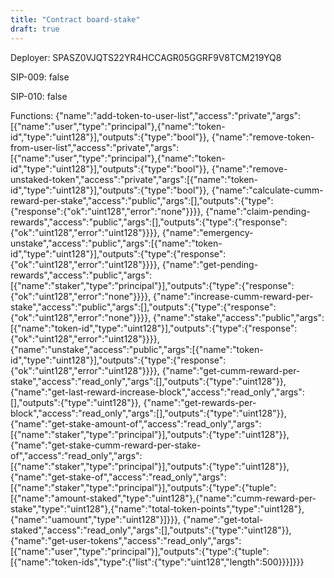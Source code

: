 ```yaml
---
title: "Contract board-stake"
draft: true
---
```

Deployer: SPASZ0VJQTS22YR4HCCAGR05GGRF9V8TCM219YQ8

SIP-009: false

SIP-010: false

Functions:
{"name":"add-token-to-user-list","access":"private","args":[{"name":"user","type":"principal"},{"name":"token-id","type":"uint128"}],"outputs":{"type":"bool"}}, {"name":"remove-token-from-user-list","access":"private","args":[{"name":"user","type":"principal"},{"name":"token-id","type":"uint128"}],"outputs":{"type":"bool"}}, {"name":"remove-unstaked-token","access":"private","args":[{"name":"token-id","type":"uint128"}],"outputs":{"type":"bool"}}, {"name":"calculate-cumm-reward-per-stake","access":"public","args":[],"outputs":{"type":{"response":{"ok":"uint128","error":"none"}}}}, {"name":"claim-pending-rewards","access":"public","args":[],"outputs":{"type":{"response":{"ok":"uint128","error":"uint128"}}}}, {"name":"emergency-unstake","access":"public","args":[{"name":"token-id","type":"uint128"}],"outputs":{"type":{"response":{"ok":"uint128","error":"uint128"}}}}, {"name":"get-pending-rewards","access":"public","args":[{"name":"staker","type":"principal"}],"outputs":{"type":{"response":{"ok":"uint128","error":"none"}}}}, {"name":"increase-cumm-reward-per-stake","access":"public","args":[],"outputs":{"type":{"response":{"ok":"uint128","error":"none"}}}}, {"name":"stake","access":"public","args":[{"name":"token-id","type":"uint128"}],"outputs":{"type":{"response":{"ok":"uint128","error":"uint128"}}}}, {"name":"unstake","access":"public","args":[{"name":"token-id","type":"uint128"}],"outputs":{"type":{"response":{"ok":"uint128","error":"uint128"}}}}, {"name":"get-cumm-reward-per-stake","access":"read_only","args":[],"outputs":{"type":"uint128"}}, {"name":"get-last-reward-increase-block","access":"read_only","args":[],"outputs":{"type":"uint128"}}, {"name":"get-rewards-per-block","access":"read_only","args":[],"outputs":{"type":"uint128"}}, {"name":"get-stake-amount-of","access":"read_only","args":[{"name":"staker","type":"principal"}],"outputs":{"type":"uint128"}}, {"name":"get-stake-cumm-reward-per-stake-of","access":"read_only","args":[{"name":"staker","type":"principal"}],"outputs":{"type":"uint128"}}, {"name":"get-stake-of","access":"read_only","args":[{"name":"staker","type":"principal"}],"outputs":{"type":{"tuple":[{"name":"amount-staked","type":"uint128"},{"name":"cumm-reward-per-stake","type":"uint128"},{"name":"total-token-points","type":"uint128"},{"name":"uamount","type":"uint128"}]}}}, {"name":"get-total-staked","access":"read_only","args":[],"outputs":{"type":"uint128"}}, {"name":"get-user-tokens","access":"read_only","args":[{"name":"user","type":"principal"}],"outputs":{"type":{"tuple":[{"name":"token-ids","type":{"list":{"type":"uint128","length":500}}}]}}}
